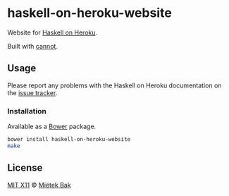 haskell-on-heroku-website
=========================

Website for [Haskell on Heroku](http://mietek.github.io/haskell-on-heroku-website/).

Built with [cannot](https://github.com/mietek/cannot/).


Usage
-----

Please report any problems with the Haskell on Heroku documentation on the [issue tracker](https://github.com/mietek/haskell-on-heroku-website/issues/).


### Installation

Available as a [Bower](http://bower.io/) package.

```sh
bower install haskell-on-heroku-website
make
```


License
-------

[MIT X11](https://github.com/mietek/license/blob/master/LICENSE.md) © [Miëtek Bak](http://mietek.io/)
